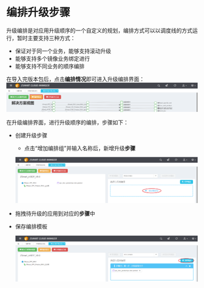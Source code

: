 # 编排升级步骤

升级编排是对应用升级顺序的一个自定义的规划，编排方式可以以调度线的方式运行，暂时主要支持三种方式：
* 保证对于同一个业务，能够支持滚动升级
* 能够支持多个镜像业务绑定进行
* 能够支持不同业务的顺序编排

在导入完版本包后，点击**编排情况**即可进入升级编排界面：
![编排情况](/yi-jian-sheng-ji/bian-pai-an-niu.png)

在升级编排界面，进行升级顺序的编排，步骤如下：
* 创建升级步骤
  * 点击“增加编排组”并输入名称后，新增升级**步骤**
  
  ![编排情况](/yi-jian-sheng-ji/sheng-ji-bu-zhou-chuang-jian.png)
* 拖拽待升级的应用到对应的**步骤**中
* 保存编排模板

  ![编排情况](/yi-jian-sheng-ji/bao-cun-bian-pai.png)


